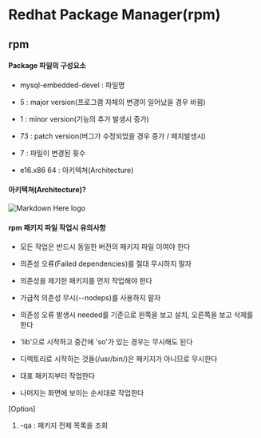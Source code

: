 # Redhat Package Manager(rpm)

## rpm

#### Package 파일의 구성요소

- mysql-embedded-devel : 파일명

- 5 : major version(프로그램 자체의 변경이 일어났을 경우 바뀜)

- 1 : minor version(기능의 추가 발생시 증가)

- 73 : patch version(버그가 수정되었을 경우 증가 / 패치발생시)

- 7 : 파일이 변경된 횟수

- e16.x86 64 : 아키텍쳐(Architecture)


#### 아키텍쳐(Architecture)?

![Markdown Here logo](http://cfile2.uf.tistory.com/image/22395C4557978D49010D47)


#### rpm 패키지 파일 작업시 유의사항

- 모든 작업은 반드시 동일한 버전의 패키지 파일 이여야 한다

- 의존성 오류(Failed dependencies)를 절대 무시하지 말자

- 의존성을 제기한 패키지를 먼저 작업해야 한다

- 가급적 의존성 무시(--nodeps)를 사용하지 말자

- 의존성 오류 발생시 needed를 기준으로 왼쪽을 보고 설치, 오른쪽을 보고 삭제를 한다

- 'lib'으로 시작하고 중간에 'so'가 있는 경우는 무시해도 된다

- 디렉토리로 시작하는 것들(/usr/bin/)은 패키지가 아니므로 무시한다

- 대표 패키지부터 작업한다

- 나머지는 화면에 보이는 순서대로 작업한다


[Option]

1. -qa : 패키지 전체 목록을 조회

